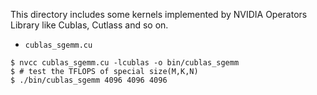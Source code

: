 This directory includes some kernels implemented by NVIDIA Operators Library like Cublas, Cutlass and so on.

* `cublas_sgemm.cu`
```shell
$ nvcc cublas_sgemm.cu -lcublas -o bin/cublas_sgemm
$ # test the TFLOPS of special size(M,K,N)
$ ./bin/cublas_sgemm 4096 4096 4096
```